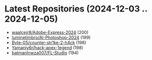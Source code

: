# Latest Repositories (2024-12-03 .. 2024-12-05)

- [waalcejr8/Adobe-Express-2024](https://github.com/waalcejr8/Adobe-Express-2024) (200)
- [luminetimbro/Al-Photoshop-2024](https://github.com/luminetimbro/Al-Photoshop-2024) (199)
- [Byte-05/counter-str1ke-2-h4ck](https://github.com/Byte-05/counter-str1ke-2-h4ck) (198)
- [Yamaniy6r/hack-apex-1egend](https://github.com/Yamaniy6r/hack-apex-1egend) (198)
- [batmanlnwza007/FL-Studio](https://github.com/batmanlnwza007/FL-Studio) (194)
